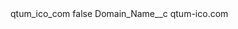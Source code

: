 <?xml version="1.0" encoding="UTF-8"?>
<CustomMetadata xmlns="http://soap.sforce.com/2006/04/metadata" xmlns:xsi="http://www.w3.org/2001/XMLSchema-instance" xmlns:xsd="http://www.w3.org/2001/XMLSchema">
    <label>qtum_ico_com</label>
    <protected>false</protected>
    <values>
        <field>Domain_Name__c</field>
        <value xsi:type="xsd:string">qtum-ico.com</value>
    </values>
</CustomMetadata>
